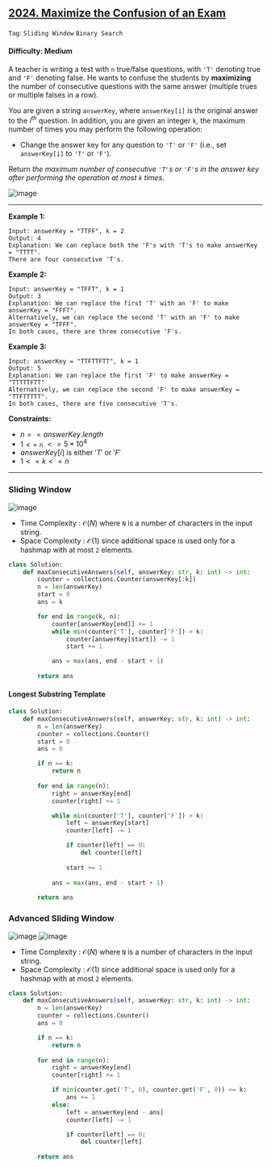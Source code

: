 ## [2024. Maximize the Confusion of an Exam](https://leetcode.com/problems/maximize-the-confusion-of-an-exam/)

```Tag```: ```Sliding Window``` ```Binary Search```

#### Difficulty: Medium

A teacher is writing a test with ```n``` true/false questions, with ```'T'``` denoting true and ```'F'``` denoting false. He wants to confuse the students by __maximizing__ the number of consecutive questions with the same answer (multiple trues or multiple falses in a row).

You are given a string ```answerKey```, where ```answerKey[i]``` is the original answer to the $i^{th}$ question. In addition, you are given an integer ```k```, the maximum number of times you may perform the following operation:

- Change the answer key for any question to ```'T'``` or ```'F'``` (i.e., set ```answerKey[i]``` to ```'T'``` or ```'F'```).

Return _the maximum number of consecutive ```'T'```s or ```'F'```s in the answer key after performing the operation at most ```k``` times_.

![image](https://github.com/quananhle/Python/assets/35042430/5fdb85de-c488-45bd-8fe8-3e1d0cfa8157)

---

__Example 1:__
```
Input: answerKey = "TTFF", k = 2
Output: 4
Explanation: We can replace both the 'F's with 'T's to make answerKey = "TTTT".
There are four consecutive 'T's.
```

__Example 2:__
```
Input: answerKey = "TFFT", k = 1
Output: 3
Explanation: We can replace the first 'T' with an 'F' to make answerKey = "FFFT".
Alternatively, we can replace the second 'T' with an 'F' to make answerKey = "TFFF".
In both cases, there are three consecutive 'F's.
```

__Example 3:__
```
Input: answerKey = "TTFTTFTT", k = 1
Output: 5
Explanation: We can replace the first 'F' to make answerKey = "TTTTTFTT"
Alternatively, we can replace the second 'F' to make answerKey = "TTFTTTTT". 
In both cases, there are five consecutive 'T's.
```

__Constraints:__

- $n == answerKey.length$
- $1 <=$ ```n``` $<= 5 * 10^{4}$
- $answerKey[i]$ is either $'T'$ or $'F'$
- $1 <= k <= n$

---

### Sliding Window

![image](https://leetcode.com/problems/maximize-the-confusion-of-an-exam/Figures/2024/3.png)

- Time Complexity : $\mathcal{O}(N)$ where ```N``` is a number of characters in the input string.
- Space Complexity : $\mathcal{O}(1)$ since additional space is used only for a hashmap with at most ```2``` elements.

```Python
class Solution:
    def maxConsecutiveAnswers(self, answerKey: str, k: int) -> int:
        counter = collections.Counter(answerKey[:k])
        n = len(answerKey)
        start = 0
        ans = k

        for end in range(k, n):
            counter[answerKey[end]] += 1
            while min(counter['T'], counter['F']) > k:
                counter[answerKey[start]] -= 1
                start += 1

            ans = max(ans, end - start + 1)
        
        return ans
```

#### Longest Substring Template

```Python
class Solution:
    def maxConsecutiveAnswers(self, answerKey: str, k: int) -> int:
        n = len(answerKey)
        counter = collections.Counter()
        start = 0
        ans = 0

        if n == k:
            return n
        
        for end in range(n):
            right = answerKey[end]
            counter[right] += 1

            while min(counter['T'], counter['F']) > k:
                left = answerKey[start]
                counter[left] -= 1

                if counter[left] == 0:
                    del counter[left]
                
                start += 1
            
            ans = max(ans, end - start + 1)
        
        return ans
```

### Advanced Sliding Window

![image](https://leetcode.com/problems/maximize-the-confusion-of-an-exam/Figures/2024/s3.png)
![image](https://leetcode.com/problems/maximize-the-confusion-of-an-exam/Figures/2024/s4.png)

- Time Complexity : $\mathcal{O}(N)$ where ```N``` is a number of characters in the input string.
- Space Complexity : $\mathcal{O}(1)$ since additional space is used only for a hashmap with at most ```2``` elements.

```Python
class Solution:
    def maxConsecutiveAnswers(self, answerKey: str, k: int) -> int:
        n = len(answerKey)
        counter = collections.Counter()
        ans = 0

        if n == k:
            return n
        
        for end in range(n):
            right = answerKey[end]
            counter[right] += 1

            if min(counter.get('T', 0), counter.get('F', 0)) <= k:
                ans += 1
            else:
                left = answerKey[end - ans]
                counter[left] -= 1

                if counter[left] == 0:
                    del counter[left]
        
        return ans
```
